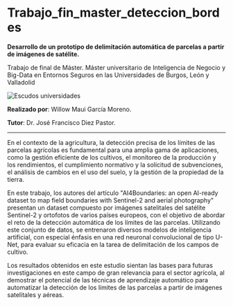 # Trabajo_fin_master_deteccion_bordes

**Desarrollo de un prototipo de delimitación automática de parcelas a partir de imágenes de satélite.**

Trabajo de final de Máster. Máster universitario de Inteligencia de Negocio y Big-Data en Entornos Seguros en las Universidades de Burgos, León y Valladolid

![Escudos universidades](https://github.com/wgm1001/Trabajo_fin_master_deteccion_bordes/blob/main/Documentaci%C3%B3n/img/Escudos_universidades.png)

**Realizado por**: Willow Maui García Moreno.

**Tutor**: Dr. José Francisco Diez Pastor.

---

En el contexto de la agricultura, la detección precisa de los límites de las parcelas agrícolas es fundamental para una amplia gama de aplicaciones, como la gestión eficiente de los cultivos, el monitoreo de la producción y los rendimientos, el cumplimiento normativo y la solicitud de subvenciones, el análisis de cambios en el uso del suelo, y la gestión de la propiedad de la tierra.
	
En este trabajo, los autores del artículo "AI4Boundaries: an open AI-ready dataset to map field boundaries with Sentinel-2 and aerial photography" presentan un dataset compuesto por imágenes satelitales del satélite Sentinel-2 y ortofotos de varios países europeos, con el objetivo de abordar el reto de la detección automática de los límites de las parcelas. Utilizando este conjunto de datos, se entrenaron diversos modelos de inteligencia artificial, con especial énfasis en una red neuronal convolucional de tipo U-Net, para evaluar su eficacia en la tarea de delimitación de los campos de cultivo.
	
Los resultados obtenidos en este estudio sientan las bases para futuras investigaciones en este campo de gran relevancia para el sector agrícola, al demostrar el potencial de las técnicas de aprendizaje automático para automatizar la detección de los límites de las parcelas a partir de imágenes satelitales y aéreas.
